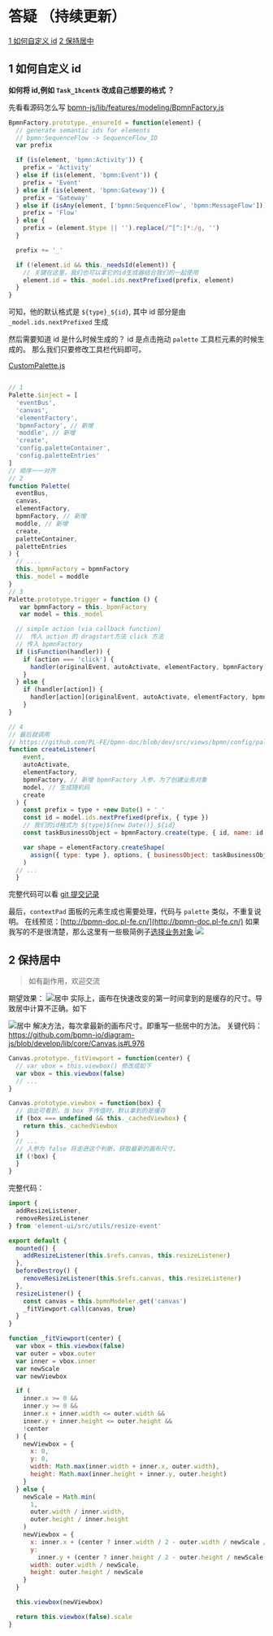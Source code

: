 # 答疑 （持续更新）

<a href="#1-如何自定义-id">1 如何自定义 id</a>
<a href="#2-保持居中">2 保持居中</a>

## 1 如何自定义 id

**如何将 id,例如 `Task_1hcentk` 改成自己想要的格式 ？**

先看看源码怎么写
[bpmn-js/lib/features/modeling/BpmnFactory.js](https://github.com/bpmn-io/bpmn-js/blob/develop/lib/features/modeling/BpmnFactory.js#L44)

```js
BpmnFactory.prototype._ensureId = function(element) {
  // generate semantic ids for elements
  // bpmn:SequenceFlow -> SequenceFlow_ID
  var prefix

  if (is(element, 'bpmn:Activity')) {
    prefix = 'Activity'
  } else if (is(element, 'bpmn:Event')) {
    prefix = 'Event'
  } else if (is(element, 'bpmn:Gateway')) {
    prefix = 'Gateway'
  } else if (isAny(element, ['bpmn:SequenceFlow', 'bpmn:MessageFlow'])) {
    prefix = 'Flow'
  } else {
    prefix = (element.$type || '').replace(/^[^:]*:/g, '')
  }

  prefix += '_'

  if (!element.id && this._needsId(element)) {
    // 关键在这里，我们也可以拿它的id生成器结合我们的一起使用
    element.id = this._model.ids.nextPrefixed(prefix, element)
  }
}
```

可知，他的默认格式是 `${type}_${id}`, 其中 id 部分是由 `_model.ids.nextPrefixed` 生成

然后需要知道 id 是什么时候生成的？ id 是点击拖动 `palette` 工具栏元素的时候生成的。
那么我们只要修改工具栏代码即可。

[CustomPalette.js](https://github.com/PL-FE/bpmn-doc/blob/dev/src/views/bpmn/customBpmn/palette/CustomPalette.js)

```js

// 1
Palette.$inject = [
  'eventBus',
  'canvas',
  'elementFactory',
  'bpmnFactory', // 新增
  'moddle', // 新增
  'create',
  'config.paletteContainer',
  'config.paletteEntries'
]
// 顺序一一对齐
// 2
function Palette(
  eventBus,
  canvas,
  elementFactory,
  bpmnFactory, // 新增
  moddle, // 新增
  create,
  paletteContainer,
  paletteEntries
) {
  // ....
  this._bpmnFactory = bpmnFactory
  this._model = moddle
}
// 3
Palette.prototype.trigger = function () {
   var bpmnFactory = this._bpmnFactory
   var model = this._model

  // simple action (via callback function)
  //  传入 action 的 dragstart方法 click 方法
  // 传入 bpmnFactory
  if (isFunction(handler)) {
    if (action === 'click') {
      handler(originalEvent, autoActivate, elementFactory, bpmnFactory, model, create)
    }
  } else {
    if (handler[action]) {
      handler[action](originalEvent, autoActivate, elementFactory, bpmnFactory, model, create)
    }
}

// 4
// 最后就调用
// https://github.com/PL-FE/bpmn-doc/blob/dev/src/views/bpmn/config/paletteEntries.js#L60
function createListener(
    event,
    autoActivate,
    elementFactory,
    bpmnFactory, // 新增 bpmnFactory 入参，为了创建业务对象
    model, // 生成随机码
    create
  ) {
    const prefix = type + +new Date() + '_'
    const id = model.ids.nextPrefixed(prefix, { type })
    // 我们的id格式为 ${type}${new Date()}_${id}
    const taskBusinessObject = bpmnFactory.create(type, { id, name: id })

    var shape = elementFactory.createShape(
      assign({ type: type }, options, { businessObject: taskBusinessObject })
    )
  // ...
  }
```

完整代码可以看 [git 提交记录](https://github.com/PL-FE/bpmn-doc/commit/cb87c82395e09c6ac2bfb67b60e89dfae5941fa8#diff-d6c517822a17ee1a8eec16d033fb6cb4077cf77bc763d34bad1b9c36b5aba5dc)

最后，`contextPad` 面板的元素生成也需要处理，代码与 `palette` 类似，不重复说明。
在线预览：[http://bpmn-doc.pl-fe.cn/](http://bpmn-doc.pl-fe.cn/)
如果我写的不是很清楚，那么这里有一些极简例子[选择业务对象](https://pl-fe.github.io/bpmn-modeling-api-cn.github.io/)
![](./img/业务对象.jpg)

## 2 保持居中

> 如有副作用，欢迎交流

期望效果：
![居中](./img/居中.gif)
实际上，画布在快速改变的第一时间拿到的是缓存的尺寸。导致居中计算不正确。如下

![居中](./img/偶尔居中.gif)
解决方法，每次拿最新的画布尺寸。即重写一些居中的方法。
关键代码： https://github.com/bpmn-io/diagram-js/blob/develop/lib/core/Canvas.js#L976

```js
Canvas.prototype._fitViewport = function(center) {
  // var vbox = this.viewbox() 修改成如下
  var vbox = this.viewbox(false)
  // ...
}
```

```js
Canvas.prototype.viewbox = function(box) {
  // 由此可看到，当 box 不传值时，默认拿到的是缓存
  if (box === undefined && this._cachedViewbox) {
    return this._cachedViewbox
  }
  // ...
  // 入参为 false 将走进这个判断，获取最新的画布尺寸。
  if (!box) {
  }
}
```

完整代码：

```js
import {
  addResizeListener,
  removeResizeListener
} from 'element-ui/src/utils/resize-event'

export default {
  mounted() {
    addResizeListener(this.$refs.canvas, this.resizeListener)
  },
  beforeDestroy() {
    removeResizeListener(this.$refs.canvas, this.resizeListener)
  },
  resizeListener() {
    const canvas = this.bpmnModeler.get('canvas')
    _fitViewport.call(canvas, true)
  }
}

function _fitViewport(center) {
  var vbox = this.viewbox(false)
  var outer = vbox.outer
  var inner = vbox.inner
  var newScale
  var newViewbox

  if (
    inner.x >= 0 &&
    inner.y >= 0 &&
    inner.x + inner.width <= outer.width &&
    inner.y + inner.height <= outer.height &&
    !center
  ) {
    newViewbox = {
      x: 0,
      y: 0,
      width: Math.max(inner.width + inner.x, outer.width),
      height: Math.max(inner.height + inner.y, outer.height)
    }
  } else {
    newScale = Math.min(
      1,
      outer.width / inner.width,
      outer.height / inner.height
    )
    newViewbox = {
      x: inner.x + (center ? inner.width / 2 - outer.width / newScale / 2 : 0),
      y:
        inner.y + (center ? inner.height / 2 - outer.height / newScale / 2 : 0),
      width: outer.width / newScale,
      height: outer.height / newScale
    }
  }

  this.viewbox(newViewbox)

  return this.viewbox(false).scale
}
```
